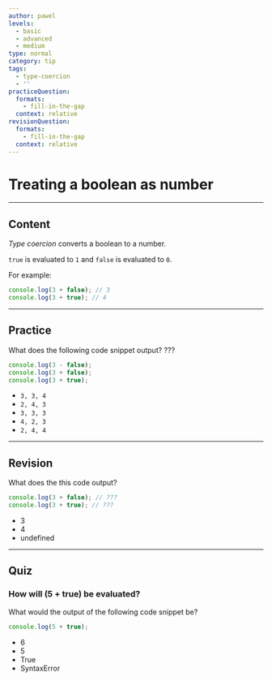 ```yaml
---
author: pawel
levels:
  - basic
  - advanced
  - medium
type: normal
category: tip
tags:
  - type-coercion
  - ''
practiceQuestion:
  formats:
    - fill-in-the-gap
  context: relative
revisionQuestion:
  formats:
    - fill-in-the-gap
  context: relative
---
```


# Treating a boolean as number


---

## Content

*Type coercion* converts a boolean to a number.

`true` is evaluated to `1` and `false` is evaluated to `0`.

For example:

```javascript
console.log(3 + false); // 3
console.log(3 + true); // 4
```


---

## Practice

What does the following code snippet output? ???

```javascript
console.log(3 - false);
console.log(3 + false);
console.log(3 + true);
```

- `3, 3, 4`
- `2, 4, 3`
- `3, 3, 3`
- `4, 2, 3`
- `2, 4, 4`


---

## Revision

What does the this code output?

```javascript
console.log(3 + false); // ???
console.log(3 + true); // ???
```

- 3
- 4
- undefined


---

## Quiz

### How will (5 + true) be evaluated?


What would the output of the following code snippet be?

```javascript
console.log(5 + true);
```

- 6
- 5
- True
- SyntaxError
